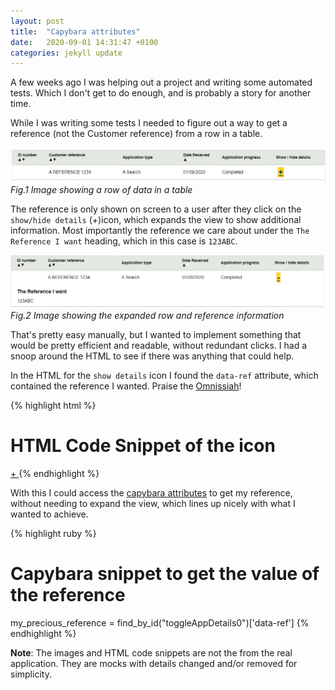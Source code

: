 ```yaml
---
layout: post
title:  "Capybara attributes"
date:   2020-09-01 14:31:47 +0100
categories: jekyll update
---
```


A few weeks ago I was helping out a project and writing some automated tests. Which I don't get to do enough, and is probably a story
for another time.

While I was writing some tests I needed to figure out a way to get a reference (not the Customer reference) from a row in a table.

![Standard table row of data](/images/2020-09-01-row.PNG)
*Fig.1 Image showing a row of data in a table*


The reference is only shown on screen to a user after they click on the `show/hide details` (+)icon, which expands the view to show additional information.
Most importantly the reference we care about under the `The Reference I want` heading, which in this case is `123ABC`.

![Expanded table row of data](/images/2020-09-01-expanded_row.PNG)
*Fig.2 Image showing the expanded row and reference information*

That's pretty easy manually, but I wanted to implement something that would be pretty efficient and readable, without redundant clicks.
I had a snoop around the HTML to see if there was anything that could help.

In the HTML for the `show details` icon I found the `data-ref` attribute, which contained the reference I wanted.
Praise the [Omnissiah]!

{% highlight html %}
# HTML Code Snippet of the icon
<td id="toggleAppDetails0" class="tableSpacing" headers="viewDetails">
    <a href="#" data-ref="123ABC" data-expand="appDetails0" title="Show / hide details"> + </a>
</td>
{% endhighlight %}

With this I could access the [capybara attributes] to get my reference, without needing to expand the view, which lines up nicely with what I wanted to achieve.

{% highlight ruby %}
# Capybara snippet to get the value of the reference
my_precious_reference = find_by_id("toggleAppDetails0")['data-ref']
{% endhighlight %}


**Note**: The images and HTML code snippets are not the from the real application. They are mocks with details changed and/or removed for simplicity. 


[capybara attributes]: https://rubydoc.info/github/jnicklas/capybara/master/Capybara/Node/Elementhttps://rubydoc.info/github/jnicklas/capybara/master/Capybara/Node/Element
[Omnissiah]: https://warhammer40k.fandom.com/wiki/Machine_God

